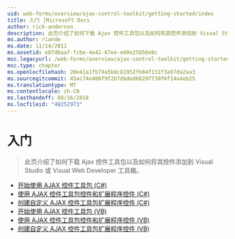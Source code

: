 ```yaml
---
uid: web-forms/overview/ajax-control-toolkit/getting-started/index
title: 入门 |Microsoft Docs
author: rick-anderson
description: 此页介绍了如何下载 Ajax 控件工具包以及如何将其控件添加到 Visual Studio 或 Visual Web Developer 工具箱。
ms.author: riande
ms.date: 11/14/2011
ms.assetid: e87dbaaf-fcbe-4e42-87ee-e60e25856e8c
msc.legacyurl: /web-forms/overview/ajax-control-toolkit/getting-started
msc.type: chapter
ms.openlocfilehash: 20e41a1fb79a5b8c81952fb84f131f3a97da2aa3
ms.sourcegitcommit: 45ac74e400f9f2b7dbded66297730f6f14a4eb25
ms.translationtype: MT
ms.contentlocale: zh-CN
ms.lasthandoff: 08/16/2018
ms.locfileid: "48252973"
---
```

<a name="getting-started"></a>入门
====================
> 此页介绍了如何下载 Ajax 控件工具包以及如何将其控件添加到 Visual Studio 或 Visual Web Developer 工具箱。


- [开始使用 AJAX 控件工具包 (C#)](get-started-with-the-ajax-control-toolkit-cs.md)
- [使用 AJAX 控件工具包控件和扩展程序控件 (C#)](using-ajax-control-toolkit-controls-and-control-extenders-cs.md)
- [创建自定义 AJAX 控件工具包扩展程序控件 (C#)](creating-a-custom-ajax-control-toolkit-control-extender-cs.md)
- [开始使用 AJAX 控件工具包 (VB)](get-started-with-the-ajax-control-toolkit-vb.md)
- [使用 AJAX 控件工具包控件和扩展程序控件 (VB)](using-ajax-control-toolkit-controls-and-control-extenders-vb.md)
- [创建自定义 AJAX 控件工具包扩展程序控件 (VB)](creating-a-custom-ajax-control-toolkit-control-extender-vb.md)
